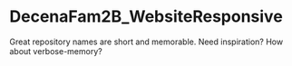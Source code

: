 # DecenaFam2B_WebsiteResponsive
Great repository names are short and memorable. Need inspiration? How about verbose-memory?
